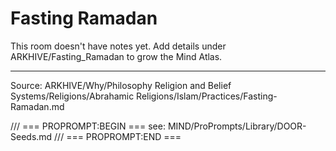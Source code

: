 # Fasting Ramadan

This room doesn't have notes yet. Add details under ARKHIVE/Fasting_Ramadan to grow the Mind Atlas.

---
Source: ARKHIVE/Why/Philosophy Religion and Belief Systems/Religions/Abrahamic Religions/Islam/Practices/Fasting-Ramadan.md

/// === PROPROMPT:BEGIN ===
see: MIND/ProPrompts/Library/DOOR-Seeds.md
/// === PROPROMPT:END ===
